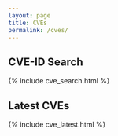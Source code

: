 ```yaml
---
layout: page
title: CVEs
permalink: /cves/
---
```


## CVE-ID Search
{% include cve_search.html %}

## Latest CVEs
{% include cve_latest.html %}